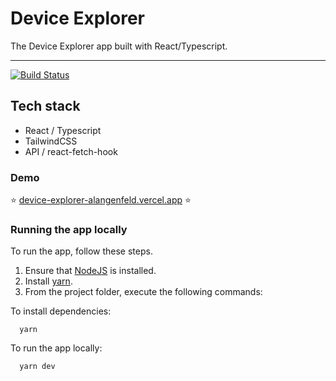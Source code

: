 # Device Explorer

The Device Explorer app built with React/Typescript.

<hr />

<!-- prettier-ignore-start -->
[![Build Status][build-badge]][build]

[build-badge]: https://img.shields.io/github/deployments/alangenfelds/device-explorer/production?label=vercel&logoColor=vercel
[build]: https://github.com/alangenfelds/device-explorer/deployments
<!-- prettier-ignore-end -->

## Tech stack

- React / Typescript
- TailwindCSS
- API / react-fetch-hook

### Demo

:star: [device-explorer-alangenfeld.vercel.app](https://device-explorer-alangenfeld.vercel.app/) :star:

### Running the app locally

To run the app, follow these steps.

1. Ensure that [NodeJS](http://nodejs.org/) is installed.
2. Install [yarn](https://classic.yarnpkg.com/en/docs/install/#windows-stable/).
3. From the project folder, execute the following commands:

To install dependencies:

```shell
  yarn
```

To run the app locally:

```shell
  yarn dev
```
